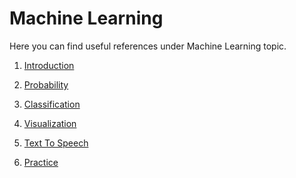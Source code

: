 # Machine Learning

Here you can find useful references under Machine Learning topic.

1. [Introduction](https://github.com/hqxsn/Awesome-Notes-From-Globe/tree/master/Machine_Learning/Introduction/Readme.md) 

2. [Probability](https://github.com/hqxsn/Awesome-Notes-From-Globe/tree/master/Machine_Learning/Probability/Readme.md) 

3. [Classification](https://github.com/hqxsn/Awesome-Notes-From-Globe/tree/master/Machine_Learning/Classification/Readme.md) 

4. [Visualization](https://github.com/hqxsn/Awesome-Notes-From-Globe/tree/master/Machine_Learning/Visualization/Readme.md) 

5. [Text To Speech]([Visualization](https://github.com/hqxsn/Awesome-Notes-From-Globe/tree/master/Machine_Learning/TextToSpeech/Readme.md) )

6. [Practice](https://github.com/hqxsn/Awesome-Notes-From-Globe/tree/master/Machine_Learning/Practice/Readme.md)

   ​    

